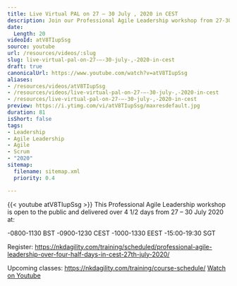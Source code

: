 ```yaml
---
title: Live Virtual PAL on 27 – 30 July , 2020 in CEST
description: Join our Professional Agile Leadership workshop from 27-30 July 2020! Enhance your skills in a live virtual format. Register now!
date:
  Length: 20
videoId: atV8TIupSsg
source: youtube
url: /resources/videos/:slug
slug: live-virtual-pal-on-27-–-30-july-,-2020-in-cest
draft: true
canonicalUrl: https://www.youtube.com/watch?v=atV8TIupSsg
aliases:
- /resources/videos/atV8TIupSsg
- /resources/videos/live-virtual-pal-on-27-–-30-july-,-2020-in-cest
- /resources/live-virtual-pal-on-27-–-30-july-,-2020-in-cest
preview: https://i.ytimg.com/vi/atV8TIupSsg/maxresdefault.jpg
duration: 81
isShort: false
tags:
- Leadership
- Agile Leadership
- Agile
- Scrum
- "2020"
sitemap:
  filename: sitemap.xml
  priority: 0.4

---
```

{{< youtube atV8TIupSsg >}} 
 This Professional Agile Leadership workshop is open to the public and delivered over 4 1/2 days from  27 – 30 July 2020 at:

-0800-1130 BST
-0900-1230 CEST
-1000-1330 EEST
-15:00-19:30 SGT

Register: https://nkdagility.com/training/scheduled/professional-agile-leadership-over-four-half-days-in-cest-27th-july-2020/

Upcoming classes: https://nkdagility.com/training/course-schedule/ 
 [Watch on Youtube](https://www.youtube.com/watch?v=atV8TIupSsg)
